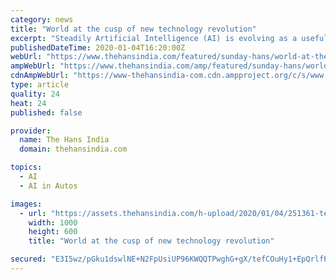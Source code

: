```yaml
---
category: news
title: "World at the cusp of new technology revolution"
excerpt: "Steadily Artificial Intelligence (AI) is evolving as a useful replacement in service sector ... AI-monitored autonomous driving is another important aspect which is being increasingly experimented in developed countries. Google sister company Waymo has successfully completed the trial of autonomous taxis in California last year."
publishedDateTime: 2020-01-04T16:20:00Z
webUrl: "https://www.thehansindia.com/featured/sunday-hans/world-at-the-cusp-of-new-technology-revolution-595097"
ampWebUrl: "https://www.thehansindia.com/amp/featured/sunday-hans/world-at-the-cusp-of-new-technology-revolution-595097"
cdnAmpWebUrl: "https://www-thehansindia-com.cdn.ampproject.org/c/s/www.thehansindia.com/amp/featured/sunday-hans/world-at-the-cusp-of-new-technology-revolution-595097"
type: article
quality: 24
heat: 24
published: false

provider:
  name: The Hans India
  domain: thehansindia.com

topics:
  - AI
  - AI in Autos

images:
  - url: "https://assets.thehansindia.com/h-upload/2020/01/04/251361-technology-revolution.jpg"
    width: 1000
    height: 600
    title: "World at the cusp of new technology revolution"

secured: "E3I5wz/pGku1dswlNE+N2FpUsiUP96KWQQTPwghG+gX/tefCOuHy1+EpQrlfP7E+VrDDJkdo/82aQV2PP0yOXZo2rPFruMsRgUGBCYSpNBwhvVtnfrSeFVmMlnQlrKNIQpx83mKIrRcIRymppiIh1zYKyR8GTcgoE6kt8DomTWycvxG6RPEujk2WzW+ungvrtgUP/HIwqJhzA/jGrG4h/4vsvlZXDm61J3HWLVHspy0uKXaaAtON9z2yEVTS1zsLY2lulsG84LLzHq9VLRixZ6Z2wqjEXvcRwGQnBwpx/l/V0+TJteanD8sjwEMExyR1;sDaV7XMUP1e7K7PXhFyW/g=="
---
```


